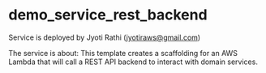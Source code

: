 # demo_service_rest_backend
Service is deployed by Jyoti Rathi (jyotiraws@gmail.com)


The service is about:
This template creates a scaffolding for an AWS Lambda that will call a REST API backend to interact with domain services.
